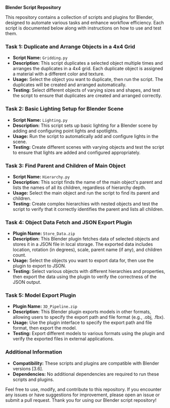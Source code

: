 **Blender Script Repository**

This repository contains a collection of scripts and plugins for Blender, designed to automate various tasks and enhance workflow efficiency. Each script is documented below along with instructions on how to use and test them.

### Task 1: Duplicate and Arrange Objects in a 4x4 Grid

- **Script Name:** `Gridding.py`
- **Description:** This script duplicates a selected object multiple times and arranges the duplicates in a 4x4 grid. Each duplicate object is assigned a material with a different color and texture.
- **Usage:** Select the object you want to duplicate, then run the script. The duplicates will be created and arranged automatically.
- **Testing:** Select different objects of varying sizes and shapes, and test the script to ensure that duplicates are created and arranged correctly.

### Task 2: Basic Lighting Setup for Blender Scene

- **Script Name:** `Lighting.py`
- **Description:** This script sets up basic lighting for a Blender scene by adding and configuring point lights and spotlights.
- **Usage:** Run the script to automatically add and configure lights in the scene.
- **Testing:** Create different scenes with varying objects and test the script to ensure that lights are added and configured appropriately.

### Task 3: Find Parent and Children of Main Object

- **Script Name:** `Hierarchy.py`
- **Description:** This script finds the name of the main object's parent and lists the names of all its children, regardless of hierarchy depth.
- **Usage:** Select the main object and run the script to find its parent and children.
- **Testing:** Create complex hierarchies with nested objects and test the script to verify that it correctly identifies the parent and lists all children.

### Task 4: Object Data Fetch and JSON Export Plugin

- **Plugin Name:** `Store_Data.zip`
- **Description:** This Blender plugin fetches data of selected objects and stores it in a JSON file in local storage. The exported data includes location, rotation (in degrees), scale, parent name (if any), and children count.
- **Usage:** Select the objects you want to export data for, then use the plugin to export to JSON.
- **Testing:** Select various objects with different hierarchies and properties, then export the data using the plugin to verify the correctness of the JSON output.

### Task 5: Model Export Plugin

- **Plugin Name:** `3D_Pipeline.zip`
- **Description:** This Blender plugin exports models in other formats, allowing users to specify the export path and file format (e.g., .obj, .fbx).
- **Usage:** Use the plugin interface to specify the export path and file format, then export the model.
- **Testing:** Export different models to various formats using the plugin and verify the exported files in external applications.

### Additional Information

- **Compatibility:** These scripts and plugins are compatible with Blender versions [3.6].
- **Dependencies:** No additional dependencies are required to run these scripts and plugins.

Feel free to use, modify, and contribute to this repository. If you encounter any issues or have suggestions for improvement, please open an issue or submit a pull request. Thank you for using our Blender script repository!

